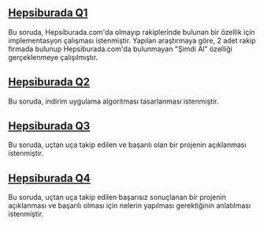 ## [Hepsiburada Q1](q1/README.md)

Bu soruda, Hepsiburada.com'da olmayıp rakiplerinde bulunan bir özellik için implementasyon çalışması istenmiştir. Yapılan araştırmaya göre, 2 adet rakip firmada bulunup Hepsiburada.com'da bulunmayan "Şimdi Al" özelliği gerçeklenmeye çalışılmıştır.

## [Hepsiburada Q2](q2/README.md)

Bu soruda, indirim uygulama algoritması tasarlanması istenmiştir.

## [Hepsiburada Q3](q3/README.md)

Bu soruda, uçtan uça takip edilen ve başarılı olan bir projenin açıklanması istenmiştir.


## [Hepsiburada Q4](q4/README.md)

Bu soruda, uçtan uça takip edilen başarısız sonuçlanan bir projenin açıklanması ve başarılı olması için nelerin yapılması gerektiğinin anlatılması istenmiştir.
